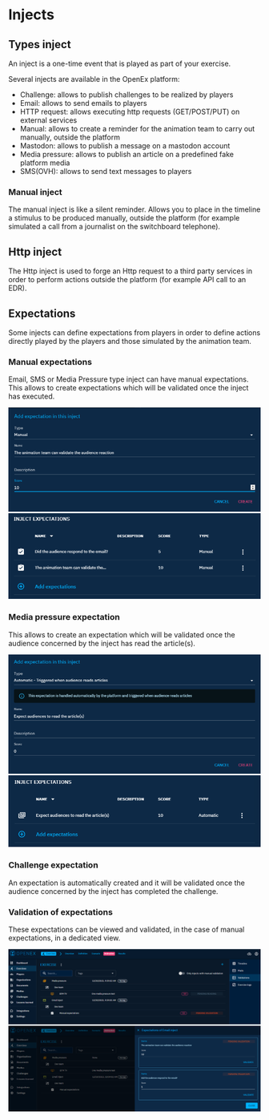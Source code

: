 # Injects

## Types inject

An inject is a one-time event that is played as part of your exercise.

Several injects are available in the OpenEx platform:

- Challenge: allows to publish challenges to be realized by players
- Email: allows to send emails to players
- HTTP request: allows executing http requests (GET/POST/PUT) on external services
- Manual: allows to create a reminder for the animation team to carry out manually, outside the platform
- Mastodon: allows to publish a message on a mastodon account
- Media pressure: allows to publish an article on a predefined fake platform media
- SMS(OVH): allows to send text messages to players

### Manual inject

The manual inject is like a silent reminder.
Allows you to place in the timeline a stimulus to be produced manually,
outside the platform (for example simulated a call from a journalist on the switchboard telephone).

## Http inject

The Http inject is used to forge an Http request to a third party services in order to perform actions outside the
platform (for example API call to an EDR).

## Expectations

Some injects can define expectations from players in order to define actions
directly played by the players and those simulated by the animation team.

### Manual expectations

Email, SMS or Media Pressure type inject can have manual expectations.
This allows to create expectations which will be validated once the inject has executed.

![Add expectation manual](assets/add-expectation-manual.png)
![Expectation manual](assets/expectation-manual.png)

### Media pressure expectation

This allows to create an expectation which will be validated once the audience concerned by the inject has read the
article(s).

![Add expectation media](assets/add-expectation-media.png)
![Expectation media](assets/expectation-media.png)

### Challenge expectation

An expectation is automatically created and it will be validated once the audience concerned by the inject has completed
the challenge.

### Validation of expectations

These expectations can be viewed and validated, in the case of manual expectations, in a dedicated view.

![Expectation validation](assets/expectation-validation.png)
![Expectation validation manual](assets/expectation-validation-manual.png)
